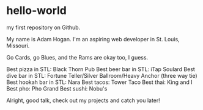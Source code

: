 # hello-world
my first repository on Github.

My name is Adam Hogan. I'm an aspiring web developer in St. Louis, Missouri. 

Go Cards, go Blues, and the Rams are okay too, I guess.

Best pizza in STL: Black Thorn Pub
Best beer bar in STL: iTap Soulard
Best dive bar in STL: Fortune Teller/Silver Ballroom/Heavy Anchor (three way tie)
Best hookah bar in STL: Nara
Best tacos: Tower Taco
Best thai: King and I
Best pho: Pho Grand
Best sushi: Nobu's

Alright, good talk, check out my projects and catch you later!

